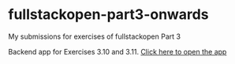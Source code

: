 # fullstackopen-part3-onwards
My submissions for exercises of fullstackopen Part 3 

Backend app for Exercises 3.10 and 3.11. [Click here to open the app](https://phonebook-ag-1.herokuapp.com/info)